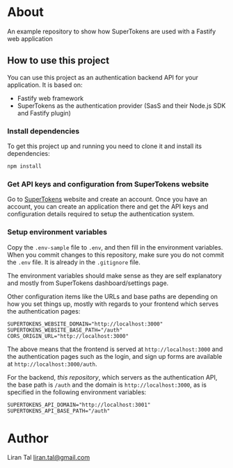 # About

An example repository to show how SuperTokens are used with a Fastify web application

## How to use this project

You can use this project as an authentication backend API for your application.
It is based on:
- Fastify web framework
- SuperTokens as the authentication provider (SasS and their Node.js SDK and Fastify plugin)

### Install dependencies

To get this project up and running you need to clone it and install its dependencies:

```bash
npm install
```

### Get API keys and configuration from SuperTokens website

Go to [SuperTokens](https://supertokens.com) website and create an account.
Once you have an account, you can create an application there and get the API keys and configuration details
required to setup the authentication system.

### Setup environment variables

Copy the  `.env-sample` file to `.env`, and then fill in the environment variables.
When you commit changes to this repository, make sure you do not commit the `.env` file. It is already in the `.gitignore` file.

The environment variables should make sense as they are self explanatory and mostly from SuperTokens dashboard/settings page.

Other configuration items like the URLs and base paths are depending on how you set things up, mostly with regards to your 
frontend which serves the authentication pages:

```
SUPERTOKENS_WEBSITE_DOMAIN="http://localhost:3000"
SUPERTOKENS_WEBSITE_BASE_PATH="/auth"
CORS_ORIGIN_URL="http://localhost:3000"
```

The above means that the frontend is served at `http://localhost:3000` and the authentication pages such as the login, and sign up forms
are available at `http://localhost:3000/auth`.

For the backend, *this repository*, which servers as the authentication API, the base path is `/auth` and the domain is `http://localhost:3000`,
as is specified in the following environment variables:

```
SUPERTOKENS_API_DOMAIN="http://localhost:3001"
SUPERTOKENS_API_BASE_PATH="/auth"
```

# Author

Liran Tal <liran.tal@gmail.com>
